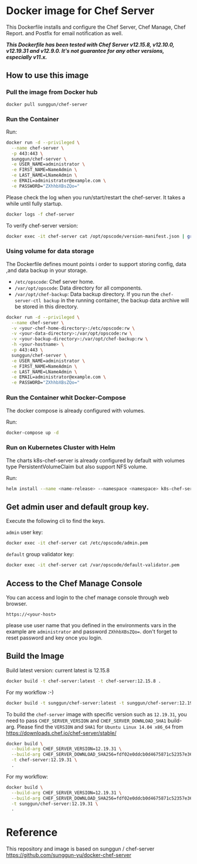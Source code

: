 # Docker image for Chef Server

This Dockerfile installs and configure the Chef Server, Chef Manage, Chef Report. and Postfix for email notification as well.

***This Dockerfile has been tested with Chef Server v12.15.8, v12.10.0, v12.19.31 and v12.9.0. It's not guarantee for any other versions, especially v11.x.***

## How to use this image

### Pull the image from Docker hub

```
docker pull sunggun/chef-server
```

### Run the Container

Run:
```bash
docker run -d --privileged \
  --name chef-server \
  -p 443:443 \
  sunggun/chef-server \
  -e USER_NAME=administrator \
  -e FIRST_NAME=NameAdmin \
  -e LAST_NAME=LNameAdmin \
  -e EMAIL=administrator@example.com \
  -e PASSWORD="ZXhhbXBsZQo="
```

Please check the log when you run/start/restart the chef-server. It takes a while until fully startup.
```bash
docker logs -f chef-server
```

To verify chef-server version:
```bash
docker exec -it chef-server cat /opt/opscode/version-manifest.json | grep build_version
```

### Using volume for data storage
The Dockerfile defines mount points i order to support storing config, data ,and data backup in your storage.

* `/etc/opscode`: Chef server home.
* `/var/opt/opscode`: Data directory for all components.
* `/var/opt/chef-backup`: Data backup directory. If you run the `chef-server-ctl backup` in the running container, the backup data archive will be stored in this directory.

```bash
docker run -d --privileged \
  --name chef-server \
  -v <your-chef-home-directory>:/etc/opscode:rw \
  -v <your-data-directory>:/var/opt/opscode:rw \
  -v <your-backup-directory>:/var/opt/chef-backup:rw \
  -h <your-hostname> \
  -p 443:443 \
  sunggun/chef-server \
  -e USER_NAME=administrator \
  -e FIRST_NAME=NameAdmin \
  -e LAST_NAME=LNameAdmin \
  -e EMAIL=administrator@example.com \
  -e PASSWORD="ZXhhbXBsZQo="
```
### Run the Container whit Docker-Compose
The docker compose is already configured with volumes.

Run:
```bash
docker-compose up -d
```

### Run on Kubernetes Cluster with Helm
The charts k8s-chef-server is already configured by default with volumes type PersistentVolumeClaim but also support NFS volume.

Run:
```bash
helm install --name <name-release> --namespace <namespace> k8s-chef-server/
```

## Get admin user and default group key.

Execute the following cli to find the keys.

`admin` user key:
```bash
docker exec -it chef-server cat /etc/opscode/admin.pem
```

`default` group validator key:
```bash
docker exec -it chef-server cat /var/opscode/default-validator.pem
```

## Access to the Chef Manage Console

You can access and login to the chef manage console through web browser.
```
https://<your-host>
```
please use user name  that you defined in the environments vars in the example are `administrator` and password `ZXhhbXBsZQo=`. don't forget to reset password and key once you login.


## Build the Image

Build latest version: current latest is 12.15.8
```bash
docker build -t chef-server:latest -t chef-server:12.15.8 .
```

For my workflow :-)
```bash
docker build -t sunggun/chef-server:latest -t sunggun/chef-server:12.19.31 .
```

To build the `chef-server` image with specific version such as `12.19.31`, you need to pass `CHEF_SERVER_VERSION` and `CHEF_SERVER_DOWNLOAD_SHA1` build-arg.
Please find the `VERSION` and `SHA1` for `Ubuntu Linux 14.04 x86_64` from <https://downloads.chef.io/chef-server/stable/>

```bash
docker build \
  --build-arg CHEF_SERVER_VERSION=12.19.31 \
  --build-arg CHEF_SERVER_DOWNLOAD_SHA256=fdf02e0ddcb0d4675871c52357e368aaeb6ea0be3565675eeb00691928ccd84d \
  -t chef-server:12.19.31 \
  .
```

For my workflow:
```bash
docker build \
  --build-arg CHEF_SERVER_VERSION=12.19.31 \
  --build-arg CHEF_SERVER_DOWNLOAD_SHA256=fdf02e0ddcb0d4675871c52357e368aaeb6ea0be3565675eeb00691928ccd84d \
  -t sunggun/chef-server:12.19.31 \
  .
```

# Reference
This repository and image is based on
sunggun / chef-server
<https://github.com/sunggun-yu/docker-chef-server>

